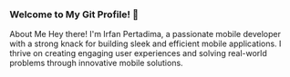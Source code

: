 ### Welcome to My Git Profile! 👋

About Me
Hey there! I'm Irfan Pertadima, a passionate mobile developer with a strong knack for building sleek and efficient mobile applications. I thrive on creating engaging user experiences and solving real-world problems through innovative mobile solutions.

<!--
**pertadima/pertadima** is a ✨ _special_ ✨ repository because its `README.md` (this file) appears on your GitHub profile.

Here are some ideas to get you started:

- 🔭 I’m currently working on ...
- 🌱 I’m currently learning ...
- 👯 I’m looking to collaborate on ...
- 🤔 I’m looking for help with ...
- 💬 Ask me about ...
- 📫 How to reach me: ...
- 😄 Pronouns: ...
- ⚡ Fun fact: ...
-->
